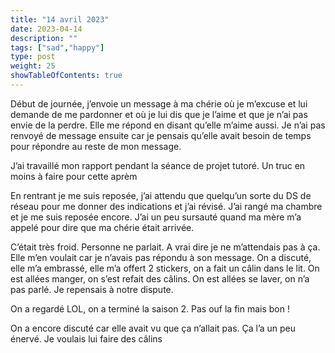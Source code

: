 ```yaml
---
title: "14 avril 2023"
date: 2023-04-14
description: ""
tags: ["sad","happy"]
type: post
weight: 25
showTableOfContents: true
---
```


Début de journée, j’envoie un message à ma chérie où je m’excuse et lui demande de me pardonner et où je lui dis que je l’aime et que je n’ai pas envie de la perdre. Elle me répond en disant qu’elle m’aime aussi. Je n’ai pas renvoyé de message ensuite car je pensais qu’elle avait besoin de temps pour répondre au reste de mon message.

J’ai travaillé mon rapport pendant la séance de projet tutoré. Un truc en moins à faire pour cette aprèm

En rentrant je me suis reposée, j’ai attendu que quelqu’un sorte du DS de réseau pour me donner des indications et j’ai révisé. J’ai rangé ma chambre et je me suis reposée encore. J’ai un peu sursauté quand ma mère m’a appelé pour dire que ma chérie était arrivée.

C’était très froid. Personne ne parlait. A vrai dire je ne m’attendais pas à ça. Elle m’en voulait car je n’avais pas répondu à son message. On a discuté, elle m’a embrassé, elle m’a offert 2 stickers, on a fait un câlin dans le lit. On est allées manger, on s’est refait des câlins. On est allées se laver, on n’a pas parlé. Je repensais à notre dispute.

On a regardé LOL, on a terminé la saison 2. Pas ouf la fin mais bon !

On a encore discuté car elle avait vu que ça n’allait pas. Ça l’a un peu énervé. Je voulais lui faire des câlins